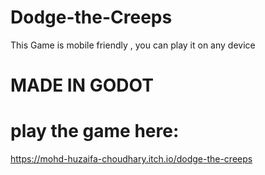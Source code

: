 # Dodge-the-Creeps

This Game is mobile friendly , you can play it on any device

# MADE IN GODOT

# play the game here:
https://mohd-huzaifa-choudhary.itch.io/dodge-the-creeps

